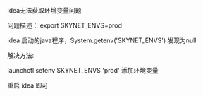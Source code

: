 
idea无法获取环境变量问题

问题描述：
export SKYNET_ENVS=prod

idea 启动的java程序，System.getenv('SKYNET_ENVS') 发现为null

解决方法: 

launchctl setenv SKYNET_ENVS 'prod'
添加环境变量

重启 idea 即可

